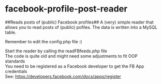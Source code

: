 # facebook-profile-post-reader
##Reads posts of (public) Facebook profiles##
A (very) simple reader that allows you to read posts of (public) pofiles.
The data is written into a MySQL table.  
  
Remember to edit the config.php file :)  
  
Start the reader by calling the readFBfeeds.php file  
The code is quite old and might need some adjustments to fit OOP standards  
You need to be registered as a Facebook developer to get the FB App credentials  
See: https://developers.facebook.com/docs/apps/register